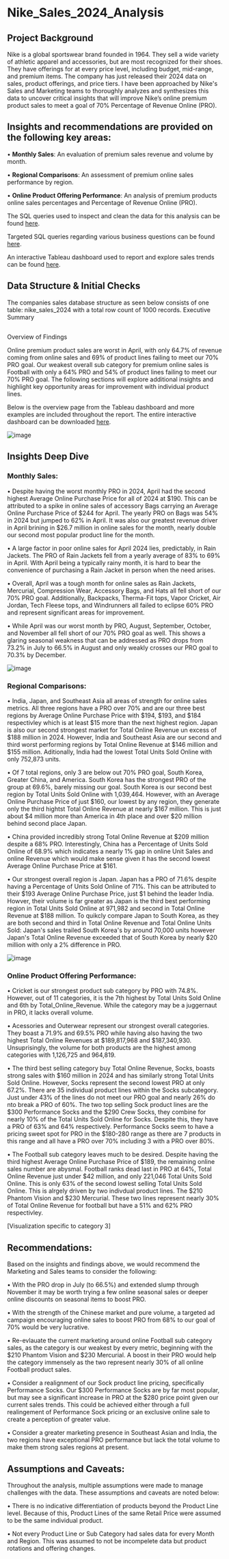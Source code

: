 # Nike_Sales_2024_Analysis

## Project Background

Nike is a global sportswear brand founded in 1964. They sell a wide variety of athletic apparel and accessories, but are most recognized for their shoes. They have offerings for at every price level, including budget, mid-range, and premium items. 
The company has just released their 2024 data on sales, product offerings, and price tiers. I have been approached by Nike's Sales and Marketing teams to thoroughly analyzes and synthesizes this data to uncover critical insights that will improve Nike’s online premium product sales to meet a goal of 70% Percentage of Revenue Online (PRO).

## Insights and recommendations are provided on the following key areas:
•	**Monthly Sales**: An evaluation of premium sales revenue and volume by month. 

•	**Regional Comparisons**: An assessment of premium online sales performance by region.

•	**Online Product Offering Performance**: An analysis of premium products online sales percentages and Percentage of Revenue Online (PRO). 

The SQL queries used to inspect and clean the data for this analysis can be found [here](https://github.com/nbellinder/Nike_Sales_2024_Analysis/blob/main/Data%20Exploration).

Targeted SQL queries regarding various business questions can be found [here](https://github.com/nbellinder/Nike_Sales_2024_Analysis/blob/main/Sales%20Analysis).

An interactive Tableau dashboard used to report and explore sales trends can be found [here](https://public.tableau.com/app/profile/nolan.bellinder/viz/Nike2024PremiumProductSalesAnalysis/SalesDataDash?publish=yes).

## Data Structure & Initial Checks

The companies sales database structure as seen below consists of one table: nike_sales_2024 with a total row count of 1000 records. 
Executive Summary
## 
Overview of Findings

Online premium product sales are worst in April, with only 64.7% of revenue coming from online sales and 69% of product lines failing to meet our 70% PRO goal. Our weakest overall sub category for premium online sales is Football with only a 64% PRO and 54% of product lines failing to meet our 70% PRO goal. The following sections will explore additional insights and highlight key opportunity areas for improvement with individual product lines.

Below is the overview page from the Tableau dashboard and more examples are included throughout the report. The entire interactive dashboard can be downloaded [here](https://public.tableau.com/app/profile/nolan.bellinder/viz/Nike2024PremiumProductSalesAnalysis/SalesDataDash?publish=yes).

![image](https://github.com/user-attachments/assets/b5bc6701-ddab-49c1-890f-9a1b4af3b8a8)

## Insights Deep Dive
### Monthly Sales:

•	Despite having the worst monthly PRO in 2024, April had the second highest Average Online Purchase Price for all of 2024 at $190. This can be attributed to a spike in online sales of accessory Bags carrying an Average Online Purchase Price of $244 for April. The yearly PRO on Bags was 54% in 2024 but jumped to 62% in April. It was also our greatest revenue driver in April brining in $26.7 million in online sales for the month, nearly double our second most popular product line for the month.

•	A large factor in poor online sales for April 2024 lies, predictably, in Rain Jackets. The PRO of Rain Jackets fell from a yearly average of 83% to 69% in April. With April being a typically rainy month,  it is hard to bear the convenience of purchasing a Rain Jacket in person when the need arises.

•	Overall, April was a tough month for online sales as Rain Jackets, Mercurial, Compression Wear, Accessory Bags, and Hats all fell short of our 70% PRO goal. Additionally, Backpacks, Therma-Fit tops, Vapor Cricket, Air Jordan, Tech Fleese tops, and Windrunners all failed to eclipse 60% PRO and represent significant areas for improvement.

•	While April was our worst month by PRO, August, September, October, and November all fell short of our 70% PRO goal as well. This shows a glaring seasonal weakness that can be addressed as PRO drops from 73.2% in July to 66.5% in August and only weakly crosses our PRO goal to 70.3% by December. 

![image](https://github.com/user-attachments/assets/2d9b5ea4-c078-4e0f-8bf4-b66f2c15bf9b)


### Regional Comparisons:

•	India, Japan, and Southeast Asia all areas of strength for online sales metrics. All three regions have a PRO over 70% and are our three best regions by Average Online Purchase Price with $194, $193, and $184 respectivley which is at least $15 more than the next highest region. Japan is also our second strongest market for Total Online Revenue un excess of $188 million in 2024. However, India and Southeast Asia are our second and third worst performing regions by Total Online Revenue at $146 million and $155 million. Aditionally, India had the lowest Total Units Sold Online with only 752,873 units.

•	Of 7 total regions, only 3 are below out 70% PRO goal, South Korea, Greater China, and America. South Korea has the strongest PRO of the group at 69.6%, barely missing our goal. South Korea is our second best region by Total Units Sold Online with 1,039,464. However, with an Average Online Purchase Price of just $160, our lowest by any region, they generate only the third hightst Total Online Revenue at nearly $167 million. This is just about $4 million more than America in 4th place and over $20 million behind second place Japan.

•	China provided incredibly strong Total Online Revenue at $209 million despite a 68% PRO. Interestingly, China has a Percentage of Units Sold Online of 68.9% which indicates a nearly 1% gap in online Unit Sales and online Revenue which would make sense given it has the second lowest Average Online Purchase Price at $161.

•	Our strongest overall region is Japan. Japan has a PRO of 71.6% despite having a Percentage of Units Sold Online of 71%. This can be attributed to their $193 Average Online Purchase Price, just $1 behind the leader India. Howver, their volume is far greater as Japan is the third best performing region in Total Units Sold Online at 971,982 and second in Total Online Revenue at $188 million. To quikcly compare Japan to South Korea, as they are both second and third in Total Online Revenue and Total Online Units Sold: Japan's sales trailed South Korea's by around 70,000 units however Japan's Total Online Revenue exceeded that of South Korea by nearly $20 million with only a 2% difference in PRO.

![image](https://github.com/user-attachments/assets/bbfaa858-68da-4127-9d5e-278c845de24b)


### Online Product Offering Performance:

•	Cricket is our strongest product sub category by PRO with 74.8%. However, out of 11 categories, it is the 7th highest by Total Units Sold Online and 6th by Total_Online_Revenue. While the category may be a juggernaut in PRO, it lacks overall volume.

•	Acessories and Outerwear represent our strongest overall categories. They boast a 71.9% and 69.5% PRO while having also having the two highest Total Online Revenues at $189,817,968 and $187,340,930. Unsuprisingly, the volume for both products are the highest among categories with 1,126,725 and 964,819. 

•	The third best selling category buy Total Online Revenue, Socks, boasts strong sales with $160 million in 2024 and has similarly strong Total Units Sold Online. However, Socks represent the second lowest PRO at only 67.2%. There are 35 individual product lines within the Socks subcategory. Just under 43% of the lines do not meet our PRO goal and nearly 26% do nto break a PRO of 60%. The two top selling Sock product lines are the $300 Performance Socks and the $290 Crew Socks, they combine for nearly 10% of the Total Units Sold Online for Socks. Despite this, they have a PRO of 63% and 64% respectively. Performance Socks seem to have a pricing sweet spot for PRO in the $180-280 range as there are 7 products in this range and all have a PRO over 70% including 3 with a PRO over 80%.

•	The Football sub category leaves much to be desired. Despite having the third highest Average Online Purchase Price of $189, the remaining online sales number are abysmal. Football ranks dead last in PRO at 64%, Total Online Revenue  just under $42 million, and only 221,046 Total Units Sold Online. This is only 63% of the second lowest selling Total Units Sold Online. This is alrgely driven by two indivdual product lines. The $210 Phantom Vision and $230 Mercurial. These two lines represent nearly 30% of Total Online Revenue for football but have a 51% and 62% PRO respectivley. 

[Visualization specific to category 3]


## Recommendations:

Based on the insights and findings above, we would recommend the Marketing and Sales teams to consider the following:

•	With the PRO drop in July (to 66.5%) and extended slump through November it may be worth trying a few online seasonal sales or deeper online discounts on seasonal items to boost PRO.

•	With the strength of the Chinese market and pure volume, a targeted ad campaign encouraging online sales to boost PRO from 68% to our goal of 70% would be very lucrative.

•	Re-evlauate the current marketing around online Football sub category sales, as the category is our weakest by every metric, beginning with the $210 Phantom Vision and $230 Mercurial. A boost in their PRO would help the category immensely as the two represent nearly 30% of all online Football product sales.

•	Consider a realignment of our Sock product line pricing, specifically Performance Socks. Our $300 Performance Socks are by far most popular, but may see a significant increase in PRO at the $280 price point given our current sales trends. This could be achieved either through a full realingement of Performance Sock pricing or an exclusive online sale to create a perception of greater value.

•	Consider a greater marketing presence in Southeast Asian and India, the two regions have exceptional PRO performance but lack the total volume to make them strong sales regions at present.

## Assumptions and Caveats:

Throughout the analysis, multiple assumptions were made to manage challenges with the data. These assumptions and caveats are noted below:

•	There is no indicative differentiation of products beyond the Product Line level. Because of this, Product Lines of the same Retail Price were assumed to be the same individual product.

•	Not every Product Line or Sub Category had sales data for every Month and Region. This was assumed to not be incompelete data but product rotations and offering changes. 

